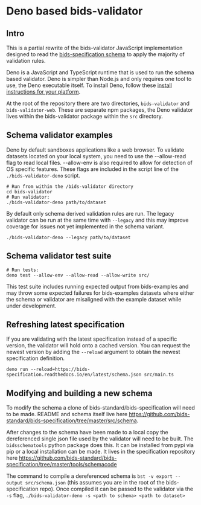 # Deno based bids-validator

## Intro

This is a partial rewrite of the bids-validator JavaScript implementation designed to read the [bids-specification schema](https://github.com/bids-standard/bids-specification/tree/master/src/schema) to apply the majority of validation rules.

Deno is a JavaScript and TypeScript runtime that is used to run the schema based validator. Deno is simpler than Node.js and only requires one tool to use, the Deno executable itself. To install Deno, follow these [install instructions for your platform](https://deno.land/manual/getting_started/installation).

At the root of the repository there are two directories, `bids-validator` and `bids-validator-web`. These are separate npm packages, the Deno validator lives within the bids-validator package within the `src` directory.

## Schema validator examples

Deno by default sandboxes applications like a web browser. To validate datasets located on your local system, you need to use the --allow-read flag to read local files. --allow-env is also required to allow for detection of OS specific features. These flags are included in the script line of the `./bids-validator-deno` script.

```shell
# Run from within the /bids-validator directory
cd bids-validator
# Run validator:
./bids-validator-deno path/to/dataset
```

By default only schema derived validation rules are run. The legacy validator can be run at the same time with `--legacy` and this may improve coverage for issues not yet implemented in the schema variant.

```shell
./bids-validator-deno --legacy path/to/dataset
```

## Schema validator test suite

```shell
# Run tests:
deno test --allow-env --allow-read --allow-write src/
```

This test suite includes running expected output from bids-examples and may throw some expected failures for bids-examples datasets where either the schema or validator are misaligned with the example dataset while under development.

## Refreshing latest specification

If you are validating with the latest specification instead of a specific version, the validator will hold onto a cached version. You can request the newest version by adding the `--reload` argument to obtain the newest specification definition.

`deno run --reload=https://bids-specification.readthedocs.io/en/latest/schema.json src/main.ts`

## Modifying and building a new schema

To modify the schema a clone of bids-standard/bids-specification will need to be made. README and schema itself live here https://github.com/bids-standard/bids-specification/tree/master/src/schema.

After changes to the schema have been made to a local copy the dereferenced single json file used by the validator will need to be built. The `bidsschematools` python package does this. It can be installed from pypi via pip or a local installation can be made. It lives in the specification repository here https://github.com/bids-standard/bids-specification/tree/master/tools/schemacode

The command to compile a dereferenced schema is `bst -v export --output src/schema.json` (this assumes you are in the root of the bids-specification repo). Once compiled it can be passed to the validator via the `-s` flag, `./bids-validator-deno -s <path to schema> <path to dataset>`
